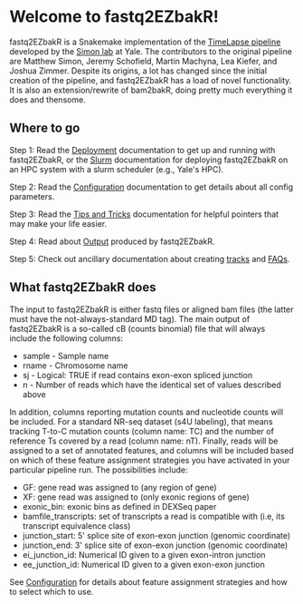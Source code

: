 # Welcome to fastq2EZbakR!

fastq2EZbakR is a Snakemake implementation of the [TimeLapse pipeline](https://bitbucket.org/mattsimon9/timelapse_pipeline/src/master/) developed by the [Simon lab](https://simonlab.yale.edu/) at Yale. The contributors to the original pipeline are Matthew Simon, Jeremy Schofield, Martin Machyna, Lea Kiefer, and Joshua Zimmer. Despite its origins, a lot has changed since the initial creation of the pipeline, and fastq2EZbakR has a load of novel functionality. It is also an extension/rewrite of bam2bakR, doing pretty much everything it does and thensome.

## Where to go

Step 1: Read the [Deployment](deploy.md) documentation to get up and running with fastq2EZbakR, or the [Slurm](slurm.md) documentation for deploying fastq2EZbakR on an HPC system with a slurm scheduler (e.g., Yale's HPC).

Step 2: Read the [Configuration](configuration.md) documentation to get details about all config parameters.

Step 3: Read the [Tips and Tricks](tips.md) documentation for helpful pointers that may make your life easier.

Step 4: Read about [Output](output.md) produced by fastq2EZbakR.

Step 5: Check out ancillary documentation about creating [tracks](tracks.md) and [FAQs](faq.md).

## What fastq2EZbakR does

The input to fastq2EZbakR is either fastq files or aligned bam files (the latter must have the not-always-standard MD tag). The main output of fastq2EZbakR is a so-called cB (counts binomial) file that will always include the following columns:

* sample - Sample name
* rname - Chromosome name
* sj - Logical: TRUE if read contains exon-exon spliced junction
* n - Number of reads which have the identical set of values described above

In addition, columns reporting mutation counts and nucleotide counts will be included. For a standard NR-seq dataset (s4U labeling), that means tracking T-to-C mutation counts (column name: TC) and the number of reference Ts covered by a read (column name: nT). Finally, reads will be assigned to a set of annotated features, and columns will be included based on which of these feature assignment strategies you have activated in your particular pipeline run. The possibilities include:

* GF: gene read was assigned to (any region of gene)
* XF: gene read was assigned to (only exonic regions of gene)
* exonic_bin: exonic bins as defined in DEXSeq paper
* bamfile_transcripts: set of transcripts a read is compatible with (i.e, its transcript equivalence class)
* junction_start: 5' splice site of exon-exon junction (genomic coordinate)
* junction_end: 3' splice site of exon-exon junction (genomic coordinate)
* ei_junction_id: Numerical ID given to a given exon-intron junction
* ee_junction_id: Numerical ID given to a given exon-exon junction

See [Configuration](configuration.md) for details about feature assignment strategies and how to select which to use.